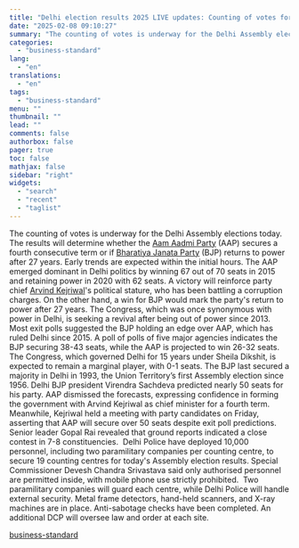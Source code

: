 ```yaml
---
title: "Delhi election results 2025 LIVE updates: Counting of votes for all 70 seats to begin shortly"
date: "2025-02-08 09:10:27"
summary: "The counting of votes is underway for the Delhi Assembly elections today. The results will determine whether the Aam Aadmi Party (AAP) secures a fourth consecutive term or if Bharatiya Janata Party (BJP) returns to power after 27 years. Early trends are expected within the initial hours. The AAP emerged..."
categories:
  - "business-standard"
lang:
  - "en"
translations:
  - "en"
tags:
  - "business-standard"
menu: ""
thumbnail: ""
lead: ""
comments: false
authorbox: false
pager: true
toc: false
mathjax: false
sidebar: "right"
widgets:
  - "search"
  - "recent"
  - "taglist"
---
```


The counting of votes is underway for the Delhi Assembly elections today. The results will determine whether the [Aam Aadmi Party](https://www.business-standard.com/about/what-is-aam-aadmi-party-aap) (AAP) secures a fourth consecutive term or if [Bharatiya Janata Party](https://www.business-standard.com/about/what-is-bharatiya-janata-party-bjp) (BJP) returns to power after 27 years. Early trends are expected within the initial hours. The AAP emerged dominant in Delhi politics by winning 67 out of 70 seats in 2015 and retaining power in 2020 with 62 seats. A victory will reinforce party chief [Arvind Kejriwal](https://www.business-standard.com/about/who-is-arvind-kejriwal)'s political stature, who has been battling a corruption charges. On the other hand, a win for BJP would mark the party's return to power after 27 years. The Congress, which was once synonymous with power in Delhi, is seeking a revival after being out of power since 2013. 
 
Most exit polls suggested the BJP holding an edge over AAP, which has ruled Delhi since 2015. A poll of polls of five major agencies indicates the BJP securing 38-43 seats, while the AAP is projected to win 26-32 seats. The Congress, which governed Delhi for 15 years under Sheila Dikshit, is expected to remain a marginal player, with 0-1 seats. The BJP last secured a majority in Delhi in 1993, the Union Territory’s first Assembly election since 1956. Delhi BJP president Virendra Sachdeva predicted nearly 50 seats for his party. AAP dismissed the forecasts, expressing confidence in forming the government with Arvind Kejriwal as chief minister for a fourth term. Meanwhile, Kejriwal held a meeting with party candidates on Friday, asserting that AAP will secure over 50 seats despite exit poll predictions. Senior leader Gopal Rai revealed that ground reports indicated a close contest in 7-8 constituencies. 
Delhi Police have deployed 10,000 personnel, including two paramilitary companies per counting centre, to secure 19 counting centres for today's Assembly election results. Special Commissioner Devesh Chandra Srivastava said only authorised personnel are permitted inside, with mobile phone use strictly prohibited. 
Two paramilitary companies will guard each centre, while Delhi Police will handle external security. Metal frame detectors, hand-held scanners, and X-ray machines are in place. Anti-sabotage checks have been completed. An additional DCP will oversee law and order at each site.

[business-standard](https://www.business-standard.com/elections/delhi-elections/delhi-assembly-election-results-2025-live-updates-bjp-aap-congress-delhi-election-vote-count-real-time-updates-125020800074_1.html)
